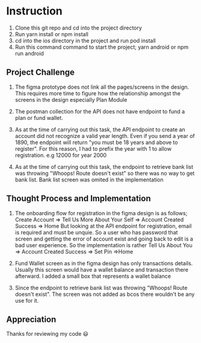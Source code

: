 # Instruction
1. Clone this git repo and cd into the project directory
2. Run yarn install or npm install
3. cd into the ios directory in the project and run pod install
4. Run this command command to start the project; yarn android or npm run android

## Project Challenge
1. The figma prototype does not link all the pages/screens in the design. This requires more time to figure how the relationship amongst the screens in the design especially Plan Module

2. The postman collection for the API does not have endpoint to fund a plan or fund wallet.

3. As at the time of carrying out this task, the API endpoint to create an account did not recognize a valid year length. Even if you send a year of 1890, the endpoint will return "you must be 18 years and above to register". For this reason, I had to prefix the year with 1 to allow registration. e.g 12000 for year 2000

4. As at the time of carrying out this task, the endpoint to retrieve bank list was throwing "Whoops! Route doesn't exist" so there was no way to get bank list. Bank list screen was omited in the implementation

## Thought Process and Implementation
1. The onboarding flow for registration in the figma design is as follows; Create Account => Tell Us More About Your Self => Account Created Success => Home
But looking at the API endpoint for registration, email is required and must be unquie. So a user who has password that screen and getting the error of account exist and going back to edit is a bad user experience. So the implementation is rather  Tell Us About You => Account Created Success => Set Pin =>Home

2. Fund Wallet screen as in the figma design has only transactions details. Usually this screen would have a wallet balance and transaction there afterward. I added a small box that represents a wallet balance

3. Since the endpoint to retrieve bank list was throwing  "Whoops! Route doesn't exist". The screen was not added as bcos there wouldn't be any use for it.

## Appreciation
Thanks for reviewing my code 😃






